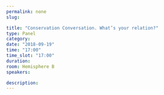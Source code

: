 ```yaml
---
permalink: none
slug:

title: "Conservation Conversation. What’s your relation?"
type: Panel
category:
date: "2018-09-19"
time: "17:00"
time_slot: "17:00"
duration:
room: Hemisphere B
speakers:

description:
---
```

